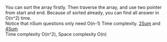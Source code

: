 You can sort the array firstly. Then traverse the array, and use two pointer from start and end. Because of sorted already, you can find all answer in O(n^2) time.  
Notice that nSum questions only need O(n-1) Time complexity. [2Sum](https://github.com/xienan6/leetcode/tree/master/cpp/twoSum/twoSum.cpp) and [4Sum](https://github.com/xienan6/leetcode/tree/master/cpp/4Sum/4Sum.cpp)  
Time complexity O(n^2), Space complexity O(n)

